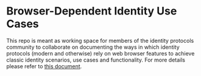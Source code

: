 # Browser-Dependent Identity Use Cases 

This repo is meant as working space for members of the identity protocols community to collaborate on documenting the ways in which identity protocols (modern and otherwise) rely on web browser features to achieve classic identity scenarios, use cases and functionality. 
For more details please refer to [this document](https://github.com/IDBrowserUseCases/docs/blob/main/draft-bertocci-identity-in-browser-00.html).